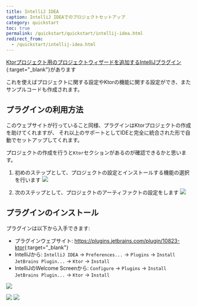 ```yaml
---
title: IntelliJ IDEA
caption: IntelliJ IDEAでのプロジェクトセットアップ
category: quickstart
toc: true 
permalink: /quickstart/quickstart/intellij-idea.html
redirect_from:
  - /quickstart/intellij-idea.html
---
```


[Ktorプロジェクト用のプロジェクトウィザードを追加するIntelliJプラグイン](https://plugins.jetbrains.com/plugin/10823-ktor){:target="_blank"}があります

これを使えばプロジェクトに関する設定やKtorの機能に関する設定ができ、またサンプルコードも作成されます。

## プラグインの利用方法

このウェブサイトが行っていること同様、プラグインはKtorプロジェクトの作成を助けてくれますが、
それ以上のサポートとしてIDEと完全に統合された形で自動でセットアップしてくれます。

プロジェクトの作成を行うと`Ktor`セクションがあるのが確認できるかと思います。

1) 初めのステップとして、プロジェクトの設定とインストールする機能の選択を行います
![](/quickstart/quickstart/intellij-idea/plugin/ktor-plugin-1.png)

2) 次のステップとして、プロジェクトのアーティファクトの設定をします
![](/quickstart/quickstart/intellij-idea/plugin/ktor-plugin-2.png)

## プラグインのインストール

プラグインは以下から入手できます:

* プラグインウェブサイト: <https://plugins.jetbrains.com/plugin/10823-ktor>{:target="_blank"}
* IntelliJから: `IntelliJ IDEA` → `Preferences...` → `Plugins` → `Install JetBrains Plugin...` → `Ktor` → `Install`
* IntelliJのWelcome Screenから: `Configure` → `Plugins` → `Install JetBrains Plugin...` → `Ktor` → `Install`

![](/quickstart/quickstart/intellij-idea/plugin/install01.png)

<div style="clear:both;"></div>

![](/quickstart/quickstart/intellij-idea/plugin/install2.png)
![](/quickstart/quickstart/intellij-idea/plugin/install3.png)
